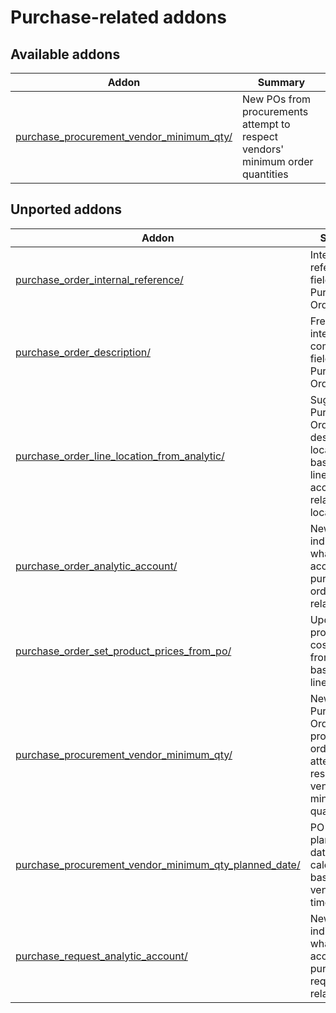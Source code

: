Purchase-related addons
=======================

[//]: # (addons)

Available addons
----------------
**Addon** | **Summary**
--- | ---
[purchase_procurement_vendor_minimum_qty/](purchase_procurement_vendor_minimum_qty/) | New POs from procurements attempt to respect vendors' minimum order quantities

Unported addons
----------------
**Addon** | **Summary**
--- | ---
[purchase_order_internal_reference/](purchase_order_internal_reference/) | Internal reference field for Purchase Orders
[purchase_order_description/](purchase_order_description/) | Freetext internal comment field for Purchase Orders
[purchase_order_line_location_from_analytic/](purchase_order_line_location_from_analytic/) | Suggest Purchase Order Line destination location based on line's analytic account's related location
[purchase_order_analytic_account/](purchase_order_analytic_account/) | New field for indicating what analytic account the purchase order is related to
[purchase_order_set_product_prices_from_po/](purchase_order_set_product_prices_from_po/) | Update products' cost prices from PO based on the lines' prices
[purchase_procurement_vendor_minimum_qty/](purchase_procurement_vendor_minimum_qty/) | New Purchase Orders from procurement orders attempt to respect vendor minimum quantities
[purchase_procurement_vendor_minimum_qty_planned_date/](purchase_procurement_vendor_minimum_qty_planned_date/) | PO planned/order dates are calculated based on vendor's lead time
[purchase_request_analytic_account/](purchase_request_analytic_account/) | New field for indicating what analytic account the purchase request is related to
